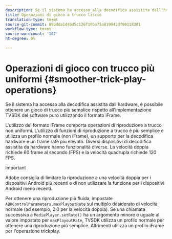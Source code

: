 ```yaml
---
description: Se il sistema ha accesso alla decodifica assistita dall'hardware, è possibile ottenere un gioco di trucco più semplice rispetto all'implementazione TVSDK del software puro utilizzando il formato iFrame.
title: Operazioni di gioco a trucco liscio
translation-type: tm+mt
source-git-commit: 89bdda1d4bd5c126f19ba75a819942df901183d1
workflow-type: tm+mt
source-wordcount: '187'
ht-degree: 0%

---
```



# Operazioni di gioco con trucco più uniformi {#smoother-trick-play-operations}

Se il sistema ha accesso alla decodifica assistita dall&#39;hardware, è possibile ottenere un gioco di trucco più semplice rispetto all&#39;implementazione TVSDK del software puro utilizzando il formato iFrame.

<!--<a id="section_3DBFD7A3D1C7453096D3D3885E786263"></a>-->

L&#39;utilizzo del formato iFrame comporta operazioni di riproduzione a trucco non uniformi. L&#39;utilizzo di funzioni di riproduzione a trucco è più semplice e utilizza un profilo normale (non iFrame), un supporto per la decodifica hardware e un frame rate più elevato. Diversi dispositivi di decodifica assistita da hardware hanno funzionalità diverse. La velocità doppia richiede 60 frame al secondo (FPS) e la velocità quadrupla richiede 120 FPS.

>[!IMPORTANT]
>
>Adobe consiglia di limitare la riproduzione a una velocità doppia per i dispositivi Android più recenti e di non utilizzare la funzione per i dispositivi Android meno recenti.

Per ottenere una riproduzione più fluida, impostate `ABRControlParameters.maxPlayoutRate` sul multiplo desiderato di velocità normale (ad esempio, 2.0 per la velocità doppia). Se una chiamata successiva a `MediaPlayer.setRate()` ha un argomento minore o uguale al valore impostato per `maxPlayoutRate`, TVSDK utilizza un profilo normale per ottenere una riproduzione più semplice. Altrimenti utilizza un profilo iFrame per l&#39;operazione trickplay.